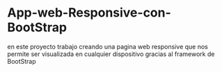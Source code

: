 # App-web-Responsive-con-BootStrap
en este proyecto trabajo creando una pagina web responsive que nos permite ser visualizada en cualquier dispositivo gracias al framework de BootStrap
